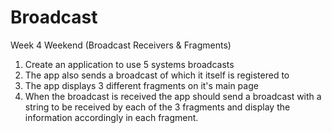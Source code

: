 # Broadcast

Week 4 Weekend (Broadcast Receivers & Fragments) 

1. Create an application to use 5 systems broadcasts
2. The app also sends a broadcast of which it itself is registered to
3. The app displays 3 different fragments on it's main page
4. When the broadcast is received the app should send a broadcast with a string to be received by each of the 3 fragments and display the information accordingly in each fragment.
